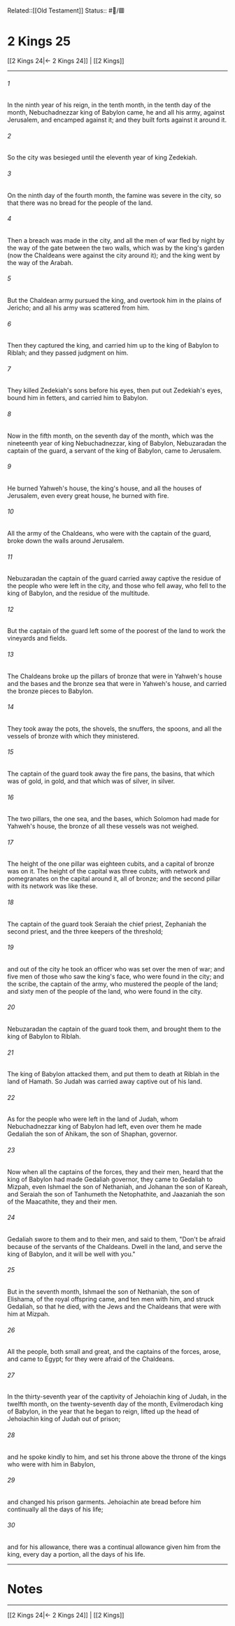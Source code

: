 Related::[[Old Testament]]
Status:: #📖/🟥
# 2 Kings 25

[[2 Kings 24|← 2 Kings 24]] | [[2 Kings]]
***



###### 1 
In the ninth year of his reign, in the tenth month, in the tenth day of the month, Nebuchadnezzar king of Babylon came, he and all his army, against Jerusalem, and encamped against it; and they built forts against it around it. 

###### 2 
So the city was besieged until the eleventh year of king Zedekiah. 

###### 3 
On the ninth day of the fourth month, the famine was severe in the city, so that there was no bread for the people of the land. 

###### 4 
Then a breach was made in the city, and all the men of war fled by night by the way of the gate between the two walls, which was by the king's garden (now the Chaldeans were against the city around it); and the king went by the way of the Arabah. 

###### 5 
But the Chaldean army pursued the king, and overtook him in the plains of Jericho; and all his army was scattered from him. 

###### 6 
Then they captured the king, and carried him up to the king of Babylon to Riblah; and they passed judgment on him. 

###### 7 
They killed Zedekiah's sons before his eyes, then put out Zedekiah's eyes, bound him in fetters, and carried him to Babylon. 

###### 8 
Now in the fifth month, on the seventh day of the month, which was the nineteenth year of king Nebuchadnezzar, king of Babylon, Nebuzaradan the captain of the guard, a servant of the king of Babylon, came to Jerusalem. 

###### 9 
He burned Yahweh's house, the king's house, and all the houses of Jerusalem, even every great house, he burned with fire. 

###### 10 
All the army of the Chaldeans, who were with the captain of the guard, broke down the walls around Jerusalem. 

###### 11 
Nebuzaradan the captain of the guard carried away captive the residue of the people who were left in the city, and those who fell away, who fell to the king of Babylon, and the residue of the multitude. 

###### 12 
But the captain of the guard left some of the poorest of the land to work the vineyards and fields. 

###### 13 
The Chaldeans broke up the pillars of bronze that were in Yahweh's house and the bases and the bronze sea that were in Yahweh's house, and carried the bronze pieces to Babylon. 

###### 14 
They took away the pots, the shovels, the snuffers, the spoons, and all the vessels of bronze with which they ministered. 

###### 15 
The captain of the guard took away the fire pans, the basins, that which was of gold, in gold, and that which was of silver, in silver. 

###### 16 
The two pillars, the one sea, and the bases, which Solomon had made for Yahweh's house, the bronze of all these vessels was not weighed. 

###### 17 
The height of the one pillar was eighteen cubits, and a capital of bronze was on it. The height of the capital was three cubits, with network and pomegranates on the capital around it, all of bronze; and the second pillar with its network was like these. 

###### 18 
The captain of the guard took Seraiah the chief priest, Zephaniah the second priest, and the three keepers of the threshold; 

###### 19 
and out of the city he took an officer who was set over the men of war; and five men of those who saw the king's face, who were found in the city; and the scribe, the captain of the army, who mustered the people of the land; and sixty men of the people of the land, who were found in the city. 

###### 20 
Nebuzaradan the captain of the guard took them, and brought them to the king of Babylon to Riblah. 

###### 21 
The king of Babylon attacked them, and put them to death at Riblah in the land of Hamath. So Judah was carried away captive out of his land. 

###### 22 
As for the people who were left in the land of Judah, whom Nebuchadnezzar king of Babylon had left, even over them he made Gedaliah the son of Ahikam, the son of Shaphan, governor. 

###### 23 
Now when all the captains of the forces, they and their men, heard that the king of Babylon had made Gedaliah governor, they came to Gedaliah to Mizpah, even Ishmael the son of Nethaniah, and Johanan the son of Kareah, and Seraiah the son of Tanhumeth the Netophathite, and Jaazaniah the son of the Maacathite, they and their men. 

###### 24 
Gedaliah swore to them and to their men, and said to them, "Don't be afraid because of the servants of the Chaldeans. Dwell in the land, and serve the king of Babylon, and it will be well with you." 

###### 25 
But in the seventh month, Ishmael the son of Nethaniah, the son of Elishama, of the royal offspring came, and ten men with him, and struck Gedaliah, so that he died, with the Jews and the Chaldeans that were with him at Mizpah. 

###### 26 
All the people, both small and great, and the captains of the forces, arose, and came to Egypt; for they were afraid of the Chaldeans. 

###### 27 
In the thirty-seventh year of the captivity of Jehoiachin king of Judah, in the twelfth month, on the twenty-seventh day of the month, Evilmerodach king of Babylon, in the year that he began to reign, lifted up the head of Jehoiachin king of Judah out of prison; 

###### 28 
and he spoke kindly to him, and set his throne above the throne of the kings who were with him in Babylon, 

###### 29 
and changed his prison garments. Jehoiachin ate bread before him continually all the days of his life; 

###### 30 
and for his allowance, there was a continual allowance given him from the king, every day a portion, all the days of his life.

---
# Notes


***
[[2 Kings 24|← 2 Kings 24]] | [[2 Kings]]
